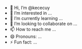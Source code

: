 - 👋 Hi, I’m @kececuy
- 👀 I’m interested in ...
- 🌱 I’m currently learning ...
- 💞️ I’m looking to collaborate on ...
- 📫 How to reach me ...
- 😄 Pronouns: ...
- ⚡ Fun fact: ...

<!---
kececuy/kececuy is a ✨ special ✨ repository because its `README.md` (this file) appears on your GitHub profile.
You can click the Preview link to take a look at your changes.
--->
